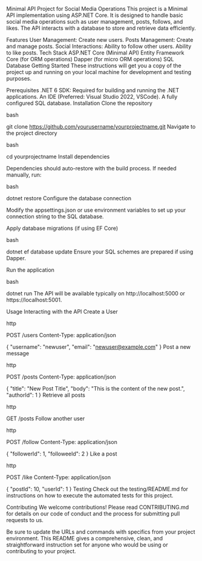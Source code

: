 Minimal API Project for Social Media Operations
This project is a Minimal API implementation using ASP.NET Core. It is designed to handle basic social media operations such as user management, posts, follows, and likes. The API interacts with a database to store and retrieve data efficiently.

Features
User Management: Create new users.
Posts Management: Create and manage posts.
Social Interactions:
Ability to follow other users.
Ability to like posts.
Tech Stack
ASP.NET Core (Minimal API)
Entity Framework Core (for ORM operations)
Dapper (for micro ORM operations)
SQL Database
Getting Started
These instructions will get you a copy of the project up and running on your local machine for development and testing purposes.

Prerequisites
.NET 6 SDK: Required for building and running the .NET applications.
An IDE (Preferred: Visual Studio 2022, VSCode).
A fully configured SQL database.
Installation
Clone the repository

bash


git clone https://github.com/yourusername/yourprojectname.git
Navigate to the project directory

bash


cd yourprojectname
Install dependencies

Dependencies should auto-restore with the build process. If needed manually, run:

bash


dotnet restore
Configure the database connection

Modify the appsettings.json or use environment variables to set up your connection string to the SQL database.

Apply database migrations (if using EF Core)

bash


dotnet ef database update
Ensure your SQL schemes are prepared if using Dapper.

Run the application

bash


dotnet run
The API will be available typically on http://localhost:5000 or https://localhost:5001.

Usage
Interacting with the API
Create a User

http


POST /users
Content-Type: application/json

{
  "username": "newuser",
  "email": "newuser@example.com"
}
Post a new message

http


POST /posts
Content-Type: application/json

{
  "title": "New Post Title",
  "body": "This is the content of the new post.",
  "authorId": 1
}
Retrieve all posts

http


GET /posts
Follow another user

http


POST /follow
Content-Type: application/json

{
  "followerId": 1,
  "followeeId": 2
}
Like a post

http


POST /like
Content-Type: application/json

{
  "postId": 10,
  "userId": 1
}
Testing
Check out the testing/README.md for instructions on how to execute the automated tests for this project.

Contributing
We welcome contributions! Please read CONTRIBUTING.md for details on our code of conduct and the process for submitting pull requests to us.

Be sure to update the URLs and commands with specifics from your project environment. This README gives a comprehensive, clean, and straightforward instruction set for anyone who would be using or contributing to your project.
